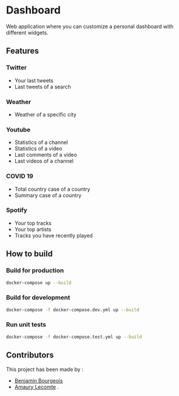 # Dashboard

Web application where you can customize a personal dashboard with different widgets.

## Features

### Twitter

- Your last tweets
- Last tweets of a search

### Weather

- Weather of a specific city

### Youtube

- Statistics of a channel
- Statistics of a video
- Last comments of a video
- Last videos of a channel

### COVID 19

- Total country case of a country
- Summary case of a country

### Spotify

- Your top tracks
- Your top artists
- Tracks you have recently played

## How to build

### Build for production

```bash
docker-compose up --build
```

### Build for development

```bash
docker-compose -f docker-compose.dev.yml up --build
```

### Run unit tests

```bash
docker-compose -f docker-compose.test.yml up --build
```

## Contributors

This project has been made by :
- [Benjamin Bourgeois](https://github.com/BourgeoisBenjamin)
- [Amaury Lecomte](https://github.com/Brukols)
.
